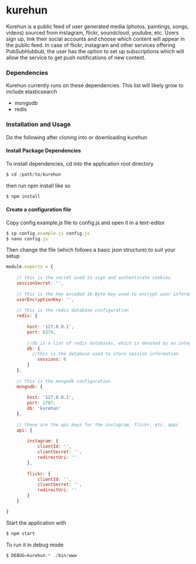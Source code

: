 # kurehun
Kurehun is a public feed of user generated media (photos, paintings, songs, videos) sourced from instagram, flickr, soundcloud, youtube, etc.
Users sign up, link their social accounts and choose which content will appear in the public feed. In case of flickr, instagram and other services offering PubSubHubbub, the user has the option to set up subscriptions which will allow the service to get push notifications of new content.

### Dependencies
Kurehun currently runs on these dependencies. This list will likely grow to include elasticsearch

* mongodb
* redis

### Installation and Usage

Do the following after cloning into or downloading kurehun

#### Install Package Dependencies

To install dependencies, cd into the application root directory

```js
$ cd /path/to/kurehun
```

then run npm install like so

```js
$ npm install
```

#### Create a configuration file

Copy config.example.js file to config.js and open it in a text-editor

```js
$ cp config.example.js config.js
$ nano config.js
```

Then change the file (which follows a basic json structure) to suit your setup

```js
module.exports = {
	
	// this is the secret used to sign and authenticate cookies
	sessionSecret: '',
	
	// this is the hex encoded 16 Byte key used to encrypt user information on disk
	userEncryptionKey: '',
	
	// this is the redis database configuration
	redis: {
		
		host: '127.0.0.1',
		port: 6379,
		
		//db is a list of redis databases, which is denoted by an integer value.
		db: {
		  //this is the database used to store session information
			sessions: 0
		}
	},
	
	// this is the mongodb configuration
	mongodb: {
		
		host: '127.0.0.1',
		port: 2707,
		db: 'kurehun'
	},
	
	// these are the api keys for the instagram, flickr, etc. apps
	api: {
		
		instagram: {
			clientId: '',
			clientSecret: '',
			redirectUri: ''
		},
		
		flickr: {
			clientId: '',
			clientSecret: '',
			redirectUri: ''
		}
	}

}
```

Start the application with

```js
$ npm start
```

To run it in debug mode

```js
$ DEBUG=kurehun:* ./bin/www
```
